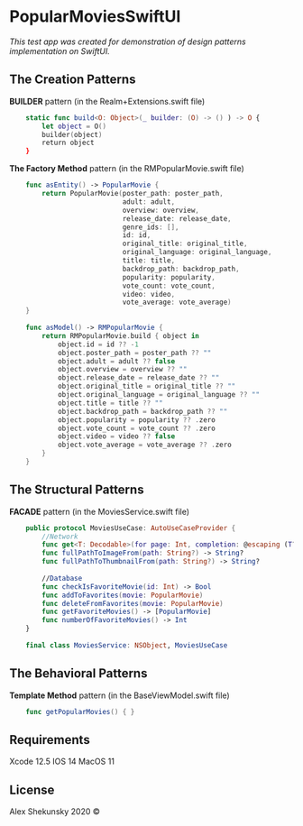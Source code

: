 # PopularMoviesSwiftUI

*This test app was created for demonstration of design patterns implementation on SwiftUI.*


## The Creation Patterns

**BUILDER** pattern  (in the Realm+Extensions.swift file)
 
```swift
    static func build<O: Object>(_ builder: (O) -> () ) -> O {
        let object = O()
        builder(object)
        return object
    }
```


**The Factory Method** pattern  (in the RMPopularMovie.swift file)

```swift
    func asEntity() -> PopularMovie {
        return PopularMovie(poster_path: poster_path,
                            adult: adult,
                            overview: overview,
                            release_date: release_date,
                            genre_ids: [],
                            id: id,
                            original_title: original_title,
                            original_language: original_language,
                            title: title,
                            backdrop_path: backdrop_path,
                            popularity: popularity,
                            vote_count: vote_count,
                            video: video,
                            vote_average: vote_average)
    }
    
    func asModel() -> RMPopularMovie {
        return RMPopularMovie.build { object in
            object.id = id ?? -1
            object.poster_path = poster_path ?? ""
            object.adult = adult ?? false
            object.overview = overview ?? ""
            object.release_date = release_date ?? ""
            object.original_title = original_title ?? ""
            object.original_language = original_language ?? ""
            object.title = title ?? ""
            object.backdrop_path = backdrop_path ?? ""
            object.popularity = popularity ?? .zero
            object.vote_count = vote_count ?? .zero
            object.video = video ?? false
            object.vote_average = vote_average ?? .zero
        }
    }
```



## The Structural Patterns

**FACADE** pattern  (in the MoviesService.swift file)

```swift
    public protocol MoviesUseCase: AutoUseCaseProvider {
        //Network
        func get<T: Decodable>(for page: Int, completion: @escaping (T?) -> Void)
        func fullPathToImageFrom(path: String?) -> String?
        func fullPathToThumbnailFrom(path: String?) -> String?
        
        //Database
        func checkIsFavoriteMovie(id: Int) -> Bool
        func addToFavorites(movie: PopularMovie)
        func deleteFromFavorites(movie: PopularMovie)
        func getFavoriteMovies() -> [PopularMovie]
        func numberOfFavoriteMovies() -> Int
    }
    
    final class MoviesService: NSObject, MoviesUseCase
```



## The Behavioral Patterns

**Template Method** pattern  (in the BaseViewModel.swift file)

```swift
    func getPopularMovies() { }
```


## Requirements
Xcode 12.5
IOS 14
MacOS 11


## License

Alex Shekunsky 2020 ©
